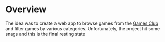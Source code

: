 # Overview
The idea was to create a web app to browse games from the [Games Club](https://gamesclub.cafe/) and
filter games by various categories. Unfortunately, the project hit some snags and this is the final resting state
